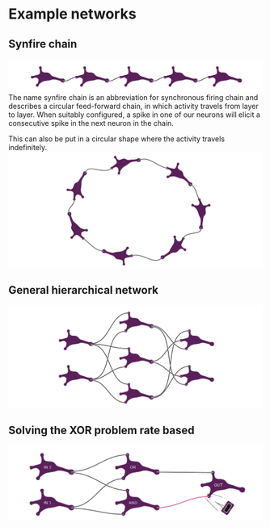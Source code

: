 # Example networks

## Synfire chain
![](doc/figures/example-networks/synfirechain.png)
The name synfire chain is an abbreviation for synchronous firing chain and describes a circular feed-forward chain, in which activity travels from layer to layer.
When suitably configured, a spike in one of our neurons will elicit a consecutive spike in the next neuron in the chain.

This can also be put in a circular shape where the activity travels indefinitely.
![](doc/figures/example-networks/synfirering.png)

## General hierarchical network
![](doc/figures/example-networks/hierarchical.png)

## Solving the XOR problem rate based
![](doc/figures/example-networks/hierarchical_xor.png)


